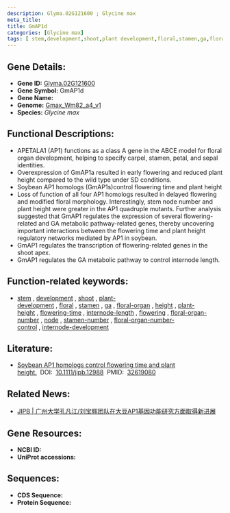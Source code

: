 ```yaml
---
description: Glyma.02G121600 ; Glycine max
meta_title:
title: GmAP1d
categories: [Glycine max]
tags: [ stem,development,shoot,plant development,floral,stamen,ga,floral organ,height,plant height,flowering time,internode length,flowering,floral organ number,node,stamen number,floral organ number control,internode development ]
---
```


## Gene Details:
- **Gene ID:**	[Glyma.02G121600](https://ensembl.gramene.org/Triticum_aestivum/Gene/Summary?g=Glyma.02G121600)
- **Gene Symbol:** GmAP1d
- **Gene Name:** 
- **Genome:** [Gmax_Wm82_a4_v1](https://phytozome-next.jgi.doe.gov/info/Gmax_Wm82_a4_v1)
- **Species:** *Glycine max*

## Functional Descriptions:
   - APETALA1 (AP1) functions as a class A gene in the ABCE model for floral organ development, helping to specify carpel, stamen, petal, and sepal identities.
   - Overexpression of GmAP1a resulted in early flowering and reduced plant height compared to the wild type under SD conditions.
   - Soybean AP1 homologs (GmAP1s)control flowering time and plant height
   - Loss of function of all four AP1 homologs resulted in delayed flowering and modified floral morphology. Interestingly, stem node number and plant height were greater in the AP1 quadruple mutants. Further analysis suggested that GmAP1 regulates the expression of several flowering-related and GA metabolic pathway-related genes, thereby uncovering important interactions between the flowering time and plant height regulatory networks mediated by AP1 in soybean.
   - GmAP1 regulates the transcription of flowering-related genes in the shoot apex.
   - GmAP1 regulates the GA metabolic pathway to control internode length.

## Function-related keywords:
   - [stem](/tags/stem/)&nbsp;,&nbsp;[development](/tags/development/)&nbsp;,&nbsp;[shoot](/tags/shoot/)&nbsp;,&nbsp;[plant-development](/tags/plant-development/)&nbsp;,&nbsp;[floral](/tags/floral/)&nbsp;,&nbsp;[stamen](/tags/stamen/)&nbsp;,&nbsp;[ga](/tags/ga/)&nbsp;,&nbsp;[floral-organ](/tags/floral-organ/)&nbsp;,&nbsp;[height](/tags/height/)&nbsp;,&nbsp;[plant-height](/tags/plant-height/)&nbsp;,&nbsp;[flowering-time](/tags/flowering-time/)&nbsp;,&nbsp;[internode-length](/tags/internode-length/)&nbsp;,&nbsp;[flowering](/tags/flowering/)&nbsp;,&nbsp;[floral-organ-number](/tags/floral-organ-number/)&nbsp;,&nbsp;[node](/tags/node/)&nbsp;,&nbsp;[stamen-number](/tags/stamen-number/)&nbsp;,&nbsp;[floral-organ-number-control](/tags/floral-organ-number-control/)&nbsp;,&nbsp;[internode-development](/tags/internode-development/)

## Literature:
   - [Soybean AP1 homologs control flowering time and plant height.]( https://onlinelibrary.wiley.com/doi/10.1111/jipb.12988)&nbsp;&nbsp;DOI:&nbsp;&nbsp;[10.1111/jipb.12988](https://onlinelibrary.wiley.com/doi/10.1111/jipb.12988)&nbsp;&nbsp;PMID:&nbsp;&nbsp;[32619080](https://pubmed.ncbi.nlm.nih.gov/32619080/)

## Related News:
   - [JIPB | 广州大学孔凡江/刘宝辉团队在大豆AP1基因功能研究方面取得新进展](https://mp.weixin.qq.com/s?__biz=Mzg3MDEwNDEyMg==&mid=2247491932&idx=3&sn=e95ffb9437116812b76d87481d398c1f&chksm=ce904c09f9e7c51f4771f95cad389c230986b62b896497b308a2e995aa84e48f9899ad8c3162&scene=27#wechat_redirect)

## Gene Resources:
- **NCBI ID:**  [](https://www.ncbi.nlm.nih.gov/gene/?term=)
- **UniProt accessions:** [](https://www.uniprot.org/uniprotkb//entry)



## Sequences:
- **CDS Sequence:**
- **Protein Sequence:**
